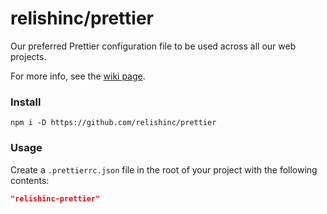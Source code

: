 # relishinc/prettier

Our preferred Prettier configuration file to be used across all our web projects.

For more info, see the [wiki page](https://wiki.reli.sh/doc/prettier-sYQCz6ErWl).

### Install

`npm i -D https://github.com/relishinc/prettier`

### Usage

Create a `.prettierrc.json` file in the root of your project with the following contents:

```json
"relishinc-prettier"
```
